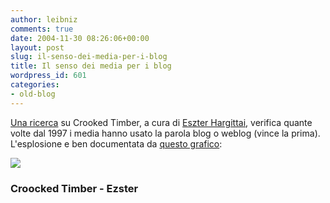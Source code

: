 ```yaml
---
author: leibniz
comments: true
date: 2004-11-30 08:26:06+00:00
layout: post
slug: il-senso-dei-media-per-i-blog
title: Il senso dei media per i blog
wordpress_id: 601
categories:
- old-blog
---
```


[Una ricerca](http://www.crookedtimber.org/archives/002926.html) su Crooked Timber, a cura di [Eszter Hargittai](http://www.eszter.com/),
verifica quante volte dal 1997 i media hanno usato la parola blog o
weblog (vince la prima). L'esplosione e ben documentata da [questo grafico](http://www.eszter.com/blogs/pics/blogrefs04.jpg):




![](http://www.eszter.com/blogs/pics/blogrefs04small.jpg)




### Croocked Timber - Ezster
